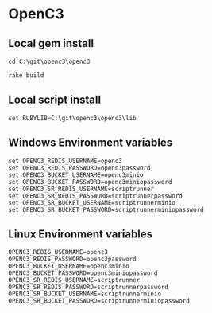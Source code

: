 # OpenC3

## Local gem install

`cd C:\git\openc3\openc3`

`rake build`

## Local script install

`set RUBYLIB=C:\git\openc3\openc3\lib`

## Windows Environment variables

```
set OPENC3_REDIS_USERNAME=openc3
set OPENC3_REDIS_PASSWORD=openc3password
set OPENC3_BUCKET_USERNAME=openc3minio
set OPENC3_BUCKET_PASSWORD=openc3miniopassword
set OPENC3_SR_REDIS_USERNAME=scriptrunner
set OPENC3_SR_REDIS_PASSWORD=scriptrunnerpassword
set OPENC3_SR_BUCKET_USERNAME=scriptrunnerminio
set OPENC3_SR_BUCKET_PASSWORD=scriptrunnerminiopassword
```

## Linux Environment variables

```
OPENC3_REDIS_USERNAME=openc3
OPENC3_REDIS_PASSWORD=openc3password
OPENC3_BUCKET_USERNAME=openc3minio
OPENC3_BUCKET_PASSWORD=openc3miniopassword
OPENC3_SR_REDIS_USERNAME=scriptrunner
OPENC3_SR_REDIS_PASSWORD=scriptrunnerpassword
OPENC3_SR_BUCKET_USERNAME=scriptrunnerminio
OPENC3_SR_BUCKET_PASSWORD=scriptrunnerminiopassword
```
